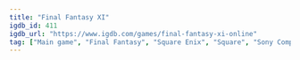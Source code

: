 ```yaml
---
title: "Final Fantasy XI"
igdb_id: 411
igdb_url: "https://www.igdb.com/games/final-fantasy-xi-online"
tag: ["Main game", "Final Fantasy", "Square Enix", "Square", "Sony Computer Entertainment", "Role-playing (RPG)", "Adventure", "Massively Multiplayer Online (MMO)", "Third person", "Action", "Fantasy", "Open world"]
---
```

